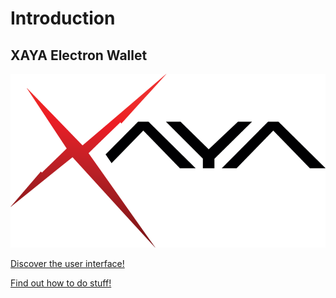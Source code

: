 # Introduction

## XAYA Electron Wallet

![Xaya-logo-Rx-b-800x441](img/xaya-logo-rx-b-800x441.png)

[Discover the user interface!](the_wallet_ui.md)

[Find out how to do stuff!](how_do_i.md)


